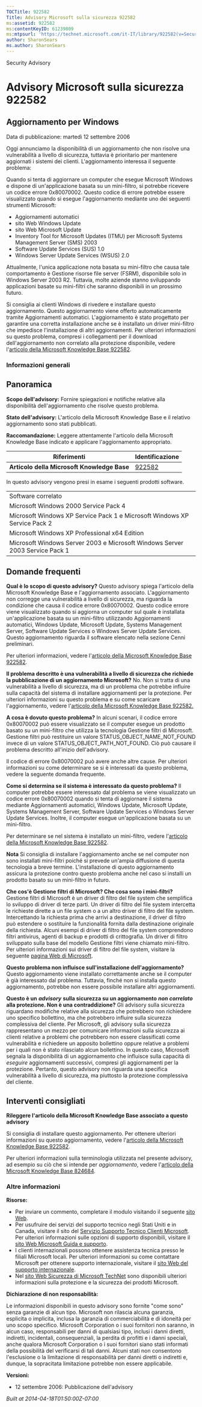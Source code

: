 ```yaml
---
TOCTitle: 922582
Title: Advisory Microsoft sulla sicurezza 922582
ms:assetid: 922582
ms:contentKeyID: 61239809
ms:mtpsurl: 'https://technet.microsoft.com/it-IT/library/922582(v=Security.10)'
author: SharonSears
ms.author: SharonSears
---
```


Security Advisory

Advisory Microsoft sulla sicurezza 922582
=========================================

Aggiornamento per Windows
-------------------------

Data di pubblicazione: martedì 12 settembre 2006

Oggi annunciamo la disponibilità di un aggiornamento che non risolve una vulnerabilità a livello di sicurezza, tuttavia è prioritario per mantenere aggiornati i sistemi dei clienti. L'aggiornamento interessa il seguente problema:

Quando si tenta di aggiornare un computer che esegue Microsoft Windows e dispone di un'applicazione basata su un mini-filtro, si potrebbe ricevere un codice errore 0x80070002. Questo codice di errore potrebbe essere visualizzato quando si esegue l'aggiornamento mediante uno dei seguenti strumenti Microsoft:

-   Aggiornamenti automatici
-   sito Web Windows Update
-   sito Web Microsoft Update
-   Inventory Tool for Microsoft Updates (ITMU) per Microsoft Systems Management Server (SMS) 2003
-   Software Update Services (SUS) 1.0
-   Windows Server Update Services (WSUS) 2.0

Attualmente, l'unica applicazione nota basata su mini-filtro che causa tale comportamento è Gestione risorse file server (FSRM), disponibile solo in Windows Server 2003 R2. Tuttavia, molte aziende stanno sviluppando applicazioni basate su mini-filtri che saranno disponibili in un prossimo futuro.

Si consiglia ai clienti Windows di rivedere e installare questo aggiornamento. Questo aggiornamento viene offerto automaticamente tramite Aggiornamenti automatici. L'aggiornamento è stato progettato per garantire una corretta installazione anche se è installato un driver mini-filtro che impedisce l'installazione di altri aggiornamenti. Per ulteriori informazioni su questo problema, compresi i collegamenti per il download dell'aggiornamento non correlato alla protezione disponibile, vedere l'[articolo della Microsoft Knowledge Base 922582](http://support.microsoft.com/kb/922582).

### Informazioni generali

Panoramica
----------

<span></span>
**Scopo dell'advisory:** Fornire spiegazioni e notifiche relative alla disponibilità dell'aggiornamento che risolve questo problema.

**Stato dell'advisory:** L'articolo della Microsoft Knowledge Base e il relativo aggiornamento sono stati pubblicati.

**Raccomandazione:** Leggere attentamente l'articolo della Microsoft Knowledge Base indicato e applicare l'aggiornamento appropriato.

| Riferimenti                                 | Identificazione                                  |
|---------------------------------------------|--------------------------------------------------|
| **Articolo della Microsoft Knowledge Base** | [922582](http://support.microsoft.com/kb/922582) |

In questo advisory vengono presi in esame i seguenti prodotti software.

|                                                                              |
|------------------------------------------------------------------------------|
| Software correlato                                                           |
| Microsoft Windows 2000 Service Pack 4                                        |
| Microsoft Windows XP Service Pack 1 e Microsoft Windows XP Service Pack 2    |
| Microsoft Windows XP Professional x64 Edition                                |
| Microsoft Windows Server 2003 e Microsoft Windows Server 2003 Service Pack 1 |

Domande frequenti
-----------------

<span></span>
**Qual è lo scopo di questo advisory?**
Questo advisory spiega l'articolo della Microsoft Knowledge Base e l'aggiornamento associato. L'aggiornamento non corregge una vulnerabilità a livello di sicurezza, ma riguarda la condizione che causa il codice errore 0x80070002. Questo codice errore viene visualizzato quando si aggiorna un computer sul quale è installata un'applicazione basata su un mini-filtro utilizzando Aggiornamenti automatici, Windows Update, Microsoft Update, Systems Management Server, Software Update Services o Windows Server Update Services. Questo aggiornamento riguarda il software elencato nella sezione Cenni preliminari.

Per ulteriori informazioni, vedere l'[articolo della Microsoft Knowledge Base 922582](http://support.microsoft.com/kb/922582).

**Il problema descritto è una vulnerabilità a livello di sicurezza che richiede la pubblicazione di un aggiornamento Microsoft?**
No. Non si tratta di una vulnerabilità a livello di sicurezza, ma di un problema che potrebbe influire sulla capacità del sistema di installare aggiornamenti per la protezione. Per ulteriori informazioni su questo problema e su come scaricare l'aggiornamento, vedere l'[articolo della Microsoft Knowledge Base 922582.](http://support.microsoft.com/kb/922582)

**A cosa è dovuto questo problema?**
In alcuni scenari, il codice errore 0x80070002 può essere visualizzato se il computer esegue un prodotto basato su un mini-filtro che utilizza la tecnologia Gestione filtri di Microsoft. Gestione filtri può restituire un valore STATUS\_OBJECT\_NAME\_NOT\_FOUND invece di un valore STATUS\_OBJECT\_PATH\_NOT\_FOUND. Ciò può causare il problema descritto all'inizio dell'advisory.

Il codice di errore 0x80070002 può avere anche altre cause. Per ulteriori informazioni su come determinare se si è interessati da questo problema, vedere la seguente domanda frequente.

**Come si determina se il sistema è interessato da questo problema?**
Il computer potrebbe essere interessato dal problema se viene visualizzato un codice errore 0x80070002 quando si tenta di aggiornare il sistema mediante Aggiornamenti automatici, Windows Update, Microsoft Update, Systems Management Server, Software Update Services o Windows Server Update Services. Inoltre, il computer esegue un'applicazione basata su un mini-filtro.

Per determinare se nel sistema è installato un mini-filtro, vedere l'[articolo della Microsoft Knowledge Base 922582](http://support.microsoft.com/kb/922582).

**Nota** Si consiglia di installare l'aggiornamento anche se nel computer non sono installati mini-filtri poiché si prevede un'ampia diffusione di questa tecnologia a breve termine. L'installazione di questo aggiornamento assicura la protezione contro questo problema anche nel caso si installi un prodotto basato su un mini-filtro in futuro.

**Che cos'è Gestione filtri di Microsoft? Che cosa sono i mini-filtri?**
Gestione filtri di Microsoft è un driver di filtro del file system che semplifica lo sviluppo di driver di terze parti. Un driver di filtro del file system intercetta le richieste dirette a un file system o a un altro driver di filtro del file system. Intercettando la richiesta prima che arrivi a destinazione, il driver di filtro può estendere o sostituire la funzionalità fornita dalla destinazione originale della richiesta. Alcuni esempi di driver di filtro del file system comprendono filtri antivirus, agenti di backup e prodotti di crittografia. Un driver di filtro sviluppato sulla base del modello Gestione filtri viene chiamato mini-filtro. Per ulteriori informazioni sui driver di filtro del file system, visitare la seguente [pagina Web di Microsoft](http://go.microsoft.com/fwlink/?linkid=72993).

**Questo problema non influisce sull'installazione dell'aggiornamento?**
Questo aggiornamento viene installato correttamente anche se il computer è già interessato dal problema. Tuttavia, finché non si installa questo aggiornamento, potrebbe non essere possibile installare altri aggiornamenti.

**Questo è un** ***advisory*** **sulla sicurezza su un aggiornamento** ***non correlato*** **alla protezione. Non è una contraddizione?**
Gli advisory sulla sicurezza riguardano modifiche relative alla sicurezza che potrebbero non richiedere uno specifico bollettino, ma che potrebbero influire sulla sicurezza complessiva del cliente. Per Microsoft, gli advisory sulla sicurezza rappresentano un mezzo per comunicare informazioni sulla sicurezza ai clienti relative a problemi che potrebbero non essere classificati come vulnerabilità e richiedere un apposito bollettino oppure relative a problemi per i quali non è stato rilasciato alcun bollettino. In questo caso, Microsoft segnala la disponibilità di un aggiornamento che influisce sulla capacità di *eseguire* aggiornamenti successivi, compresi gli aggiornamenti per la protezione. Pertanto, questo advisory non riguarda una specifica vulnerabilità a livello di sicurezza, ma piuttosto la protezione complessiva del cliente.

Interventi consigliati
----------------------

<span></span>
**Rileggere l'articolo della Microsoft Knowledge Base associato a questo advisory**

Si consiglia di installare questo aggiornamento. Per ottenere ulteriori informazioni su questo aggiornamento, vedere l'[articolo della Microsoft Knowledge Base 922582](http://support.microsoft.com/kb/922582).

Per ulteriori informazioni sulla terminologia utilizzata nel presente advisory, ad esempio su ciò che si intende per *aggiornamento*, vedere l'[articolo della Microsoft Knowledge Base 824684](http://support.microsoft.com/kb/824684).

### Altre informazioni

**Risorse:**

-   Per inviare un commento, completare il modulo visitando il seguente [sito Web](https://support.microsoft.com/common/survey.aspx?scid=sw;en;1257&amp;showpage=1&amp;ws=technet&amp;sd=tech).
-   Per usufruire dei servizi del supporto tecnico negli Stati Uniti e in Canada, visitare il sito del [Servizio Supporto Tecnico Clienti Microsoft](http://go.microsoft.com/fwlink/?linkid=21131). Per ulteriori informazioni sulle opzioni di supporto disponibili, visitare il [sito Web Microsoft Guida e supporto](http://support.microsoft.com/).
-   I clienti internazionali possono ottenere assistenza tecnica presso le filiali Microsoft locali. Per ulteriori informazioni su come contattare Microsoft per ottenere supporto internazionale, visitare il [sito Web del supporto internazionale](http://go.microsoft.com/fwlink/?linkid=21155).
-   Nel [sito Web Sicurezza di Microsoft TechNet](http://www.microsoft.com/italy/technet/security/default.mspx) sono disponibili ulteriori informazioni sulla protezione e la sicurezza dei prodotti Microsoft.

**Dichiarazione di non responsabilità:**

Le informazioni disponibili in questo advisory sono fornite "come sono" senza garanzie di alcun tipo. Microsoft non rilascia alcuna garanzia, esplicita o implicita, inclusa la garanzia di commerciabilità e di idoneità per uno scopo specifico. Microsoft Corporation o i suoi fornitori non saranno, in alcun caso, responsabili per danni di qualsiasi tipo, inclusi i danni diretti, indiretti, incidentali, consequenziali, la perdita di profitti e i danni speciali, anche qualora Microsoft Corporation o i suoi fornitori siano stati informati della possibilità del verificarsi di tali danni. Alcuni stati non consentono l'esclusione o la limitazione di responsabilità per danni diretti o indiretti e, dunque, la sopracitata limitazione potrebbe non essere applicabile.

**Versioni:**

-   12 settembre 2006: Pubblicazione dell'advisory

*Built at 2014-04-18T01:50:00Z-07:00*
